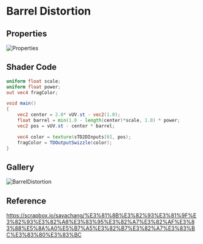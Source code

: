 # Barrel Distortion

## Properties
![Properties](https://user-images.githubusercontent.com/21966381/115397498-1da67200-a221-11eb-8062-cb3d08b284b1.JPG)

## Shader Code

```glsl
uniform float scale;
uniform float power;
out vec4 fragColor;

void main()
{
    vec2 center = 2.0* vUV.st - vec2(1.0);
    float barrel = min(1.0 - length(center)*scale, 1.0) * power;
    vec2 pos = vUV.st - center * barrel;

    vec4 color = texture(sTD2DInputs[0], pos);
    fragColor = TDOutputSwizzle(color);
}
```

## Gallery

![BarrelDistortion](https://user-images.githubusercontent.com/21966381/115664661-14cab300-a37d-11eb-8097-07bcda508c47.jpg)

## Reference

https://scrapbox.io/sayachang/%E3%81%8B%E3%82%93%E3%81%9F%E3%82%93%E3%82%A8%E3%83%95%E3%82%A7%E3%82%AF%E3%83%88%E5%8A%A0%E5%B7%A5%E3%82%B7%E3%82%A7%E3%83%BC%E3%83%80%E3%83%BC
